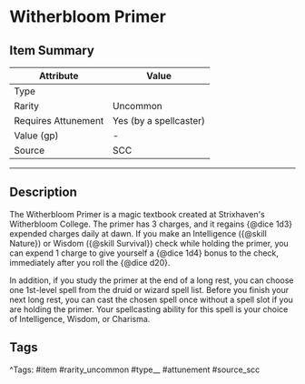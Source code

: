 # Witherbloom Primer

## Item Summary

| Attribute            | Value                        |
|----------------------|------------------------------|
| Type                 |   |
| Rarity               | Uncommon             |
| Requires Attunement  | Yes (by a spellcaster)                |
| Value (gp)           | -    |
| Source               | SCC |

---

## Description

The Witherbloom Primer is a magic textbook created at Strixhaven's Witherbloom College. The primer has 3 charges, and it regains {@dice 1d3} expended charges daily at dawn. If you make an Intelligence ({@skill Nature}) or Wisdom ({@skill Survival}) check while holding the primer, you can expend 1 charge to give yourself a {@dice 1d4} bonus to the check, immediately after you roll the {@dice d20}.

In addition, if you study the primer at the end of a long rest, you can choose one 1st-level spell from the druid or wizard spell list. Before you finish your next long rest, you can cast the chosen spell once without a spell slot if you are holding the primer. Your spellcasting ability for this spell is your choice of Intelligence, Wisdom, or Charisma.

## Tags

^Tags: #item #rarity_uncommon #type__ #attunement #source_scc